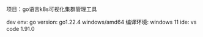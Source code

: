 ##
项目：go语言k8s可视化集群管理工具

dev env:
go version: go1.22.4 windows/amd64
编译环境: windows 11
ide: vs code 1.91.0

